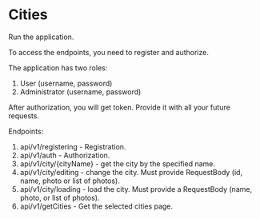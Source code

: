 # Cities 

Run the application. 

To access the endpoints, you need to register and authorize. 

The application has two roles: 
  1. User (username, password) 
  2. Administrator (username, password) 
 
 After authorization, you will get token. Provide it with all your future requests. 
 
 Endpoints: 
  1. api/v1/registering - Registration. 
  2. api/v1/auth - Authorization. 
  3. api/v1/city/{cityName} - get the city by the specified name. 
  4. api/v1/city/editing - change the city. Must provide RequestBody (id, name, photo or list of photos). 
  5. api/v1/city/loading - load the city. Must provide a RequestBody (name, photo, or list of photos). 
  6. api/v1/getCities - Get the selected cities page.
